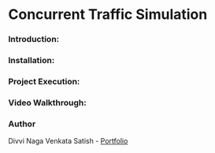 # Concurrent Traffic Simulation

### Introduction:

### Installation:


### Project Execution:


### Video Walkthrough:

### Author

Divvi Naga Venkata Satish - [Portfolio](https://satishdivvi.github.io)